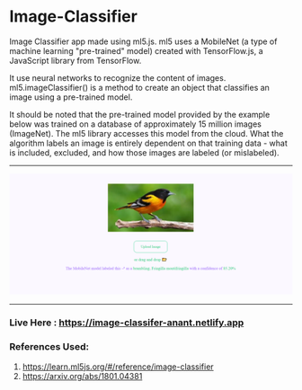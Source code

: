 # Image-Classifier

Image Classifier app made using ml5.js. ml5 uses a MobileNet (a type of machine learning "pre-trained" model) created with TensorFlow.js, a JavaScript library from TensorFlow.

It use neural networks to recognize the content of images. ml5.imageClassifier() is a method to create an object that classifies an image using a pre-trained model.

It should be noted that the pre-trained model provided by the example below was trained on a database of approximately 15 million images (ImageNet). The ml5 library accesses this model from the cloud. What the algorithm labels an image is entirely dependent on that training data - what is included, excluded, and how those images are labeled (or mislabeled).

---


<p align="center"><img src="./ss.png" width="800"></p>

---

### Live Here : https://image-classifer-anant.netlify.app

### References Used:
1) https://learn.ml5js.org/#/reference/image-classifier
2) https://arxiv.org/abs/1801.04381
